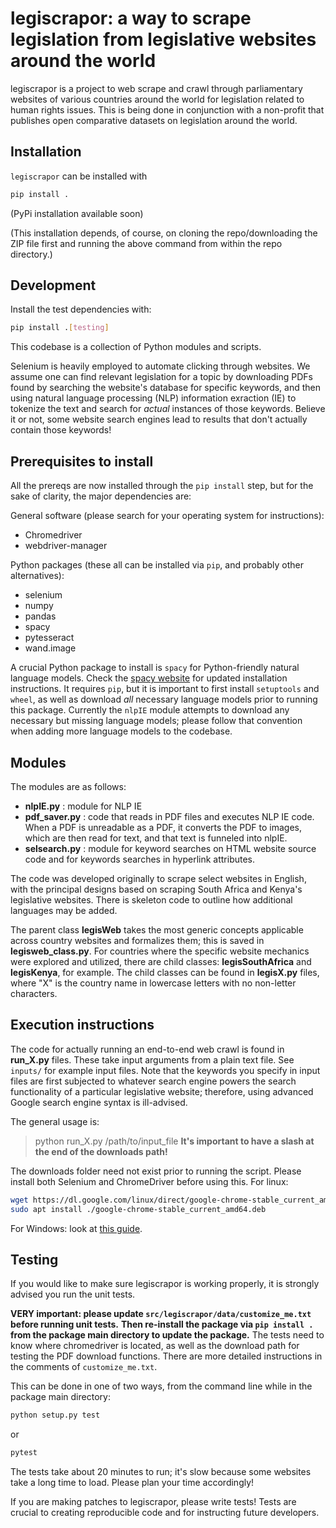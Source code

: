 # legiscrapor: a way to scrape legislation from legislative websites around the world

legiscrapor is a project to web scrape and crawl through 
parliamentary websites of various countries around the world 
for legislation related to human rights issues. 
This is being done in conjunction with a non-profit that publishes 
open comparative datasets on legislation around the world. 


## Installation
`legiscrapor` can be installed with

```sh
pip install .
```
(PyPi installation available soon)

(This installation depends, of course, on cloning the repo/downloading the ZIP file first 
and running the above command from within the repo directory.)

## Development
Install the test dependencies with:

```sh
pip install .[testing]
```

This codebase is a collection of Python modules and scripts. 

Selenium is heavily employed to automate clicking through websites. 
We assume one can find relevant legislation for a topic by downloading PDFs 
found by searching the website's database for specific keywords, 
and then using natural language processing (NLP) information exraction (IE) 
to tokenize the text and search for *actual* instances of those keywords. 
Believe it or not, some website search engines lead to results that don't 
actually contain those keywords!

## Prerequisites to install

All the prereqs are now installed through the `pip install` step, 
but for the sake of clarity, the major dependencies are: 

General software (please search for your operating system for instructions):
* Chromedriver 
* webdriver-manager

Python packages (these all can be installed via `pip`, and probably other alternatives): 
* selenium
* numpy
* pandas
* spacy
* pytesseract
* wand.image 

A crucial Python package to install is `spacy` for Python-friendly natural language models. Check the [spacy website](https://spacy.io/usage) for updated installation instructions. It requires `pip`, but it is important to first install `setuptools` and `wheel`, as well as download *all* necessary language models prior to running this package. Currently the `nlpIE` module attempts to download any necessary but missing language models; please follow that convention when adding more language models to the codebase.  

## Modules 

The modules are as follows: 
* **nlpIE.py** : module for NLP IE 
* **pdf_saver.py** : code that reads in PDF files and executes NLP IE code. 
When a PDF is unreadable as a PDF, it converts the PDF to images, which 
are then read for text, and that text is funneled into nlpIE. 
* **selsearch.py** : module for keyword searches on HTML website source code 
and for keywords searches in hyperlink attributes.  

The code was developed originally to scrape select websites in English, 
with the principal designs based on scraping South Africa and Kenya's 
legislative websites. There is skeleton code to outline how additional languages 
may be added. 

The parent class **legisWeb** takes the most generic concepts applicable across
country websites and formalizes them; this is saved in **legisweb_class.py**. 
For countries where the specific 
website mechanics were explored and utilized, there are child classes:
**legisSouthAfrica** and **legisKenya**, for example. The child classes 
can be found in **legisX.py** files, where "X" is the country name in lowercase 
letters with no non-letter characters.

## Execution instructions

The code for actually running an end-to-end web crawl is found in **run_X.py** files. 
These take input arguments from a plain text file. See `inputs/` for example input files. 
Note that the keywords you specify in input files are first subjected to whatever 
search engine powers the search functionality of a particular legislative website; 
therefore, using advanced Google search engine syntax is ill-advised. 

The general usage is:
> python run_X.py /path/to/input_file 
**It's important to have a slash at the end of the downloads path!** 

The downloads folder need not exist prior to running the script. 
Please install both Selenium and ChromeDriver before using this.
For linux:

```bash
wget https://dl.google.com/linux/direct/google-chrome-stable_current_amd64.deb
sudo apt install ./google-chrome-stable_current_amd64.deb
```

For Windows: look at [this guide](http://jonathansoma.com/lede/foundations-2018/classes/selenium/selenium-windows-install/). 

## Testing 

If you would like to make sure legiscrapor is working properly, it is strongly advised
you run the unit tests.
 
**VERY important: please update `src/legiscrapor/data/customize_me.txt` before running unit tests.** 
**Then re-install the package via `pip install .` from the package main directory to update the package.** 
The tests need to know where chromedriver is located, as well as the download path for testing the PDF download functions. There are more detailed instructions in the comments of `customize_me.txt`. 

This can be done in one of two ways, from the command line 
while in the package main directory: 

```python
python setup.py test
``` 

or

```python
pytest 
```

The tests take about 20 minutes to run; it's slow because some websites take a long time 
to load. Please plan your time accordingly! 

If you are making patches to legiscrapor, please write tests! Tests are crucial to 
creating reproducible code and for instructing future developers. 
